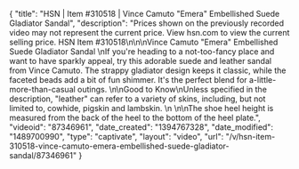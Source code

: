 {
    "title": "HSN | Item #310518 | Vince Camuto \"Emera\" Embellished Suede Gladiator Sandal",
    "description": "Prices shown on the previously recorded video may not represent the current price. View hsn.com to view the current selling price. HSN Item #310518\n\n\nVince Camuto \"Emera\" Embellished Suede Gladiator Sandal \nIf you're heading to a not-too-fancy place and want to have sparkly appeal, try this adorable suede and leather sandal from Vince Camuto. The strappy gladiator design keeps it classic, while the faceted beads add a bit of fun shimmer. It's the perfect blend for a-little-more-than-casual outings. \n\nGood to Know\nUnless specified in the description, \"leather\" can refer to a variety of skins, including, but not limited to, cowhide, pigskin and lambskin. \n \n\nThe shoe heel height is measured from the back of the heel to the bottom of the heel plate.",
    "videoid": "87346961",
    "date_created": "1394767328",
    "date_modified": "1489700990",
    "type": "captivate",
    "layout": "video",
    "url": "\/v\/hsn-item-310518-vince-camuto-emera-embellished-suede-gladiator-sandal\/87346961"
}
